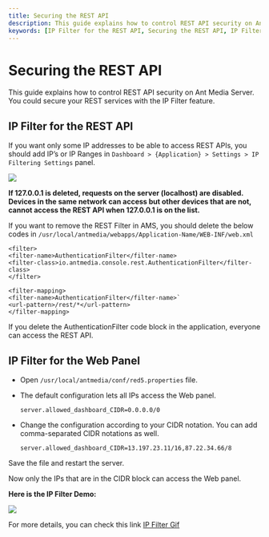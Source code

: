 ```yaml
---
title: Securing the REST API 
description: This guide explains how to control REST API security on Ant Media Server. You could secure your REST services with the IP Filter feature.
keywords: [IP Filter for the REST API, Securing the REST API, IP Filter for the Web Panel, Ant Media Server Documentation, Ant Media Server Tutorials]
---
```


# Securing the REST API

This guide explains how to control REST API security on Ant Media Server. You could secure your REST services with the IP Filter feature.

## IP Filter for the REST API

If you want only some IP addresses to be able to access REST APIs, you should add IP’s or IP Ranges in `Dashboard > {Application} > Settings > IP Filtering Settings` panel.

![](@site/static/img/image-1645195915640.png)

**If 127.0.0.1 is deleted, requests on the server (localhost) are disabled. Devices in the same network can access but other devices that are not, cannot access the REST API when 127.0.0.1 is on the list.**

If you want to remove the REST Filter in AMS, you should delete the below codes in `/usr/local/antmedia/webapps/Application-Name/WEB-INF/web.xml`

```
<filter>
<filter-name>AuthenticationFilter</filter-name>
<filter-class>io.antmedia.console.rest.AuthenticationFilter</filter-class>
</filter>

<filter-mapping>
<filter-name>AuthenticationFilter</filter-name>`
<url-pattern>/rest/*</url-pattern>
</filter-mapping>
```

If you delete the AuthenticationFilter code block in the application, everyone can access the REST API.

## IP Filter for the Web Panel

* Open ```/usr/local/antmedia/conf/red5.properties``` file.
* The default configuration lets all IPs access the Web panel.

  `server.allowed_dashboard_CIDR=0.0.0.0/0`
* Change the configuration according to your CIDR notation. You can add comma-separated CIDR notations as well.

  `server.allowed_dashboard_CIDR=13.197.23.11/16,87.22.34.66/8`

Save the file and restart the server.

Now only the IPs that are in the CIDR block can access the Web panel.

**Here is the IP Filter Demo:**

![](@site/static/img/ip-filter(1).gif)

For more details, you can check this link [IP Filter Gif](https://raw.githubusercontent.com/wiki/ant-media/Ant-Media-Server/images/ip-filter.gif)

